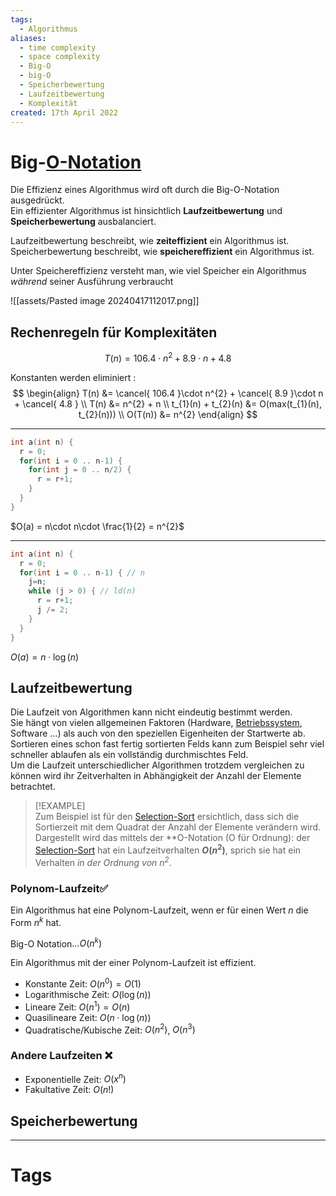 ```yaml
---
tags:
  - Algorithmus
aliases:
  - time complexity
  - space complexity
  - Big-O
  - big-O
  - Speicherbewertung
  - Laufzeitbewertung
  - Komplexität
created: 17th April 2022
---
```


# Big-[O-Notation](https://de.wikipedia.org/wiki/Landau-Symbole)

Die Effizienz eines Algorithmus wird oft durch die Big-O-Notation ausgedrückt.  
Ein effizienter Algorithmus ist hinsichtlich **Laufzeitbewertung** und **Speicherbewertung** ausbalanciert.

Laufzeitbewertung beschreibt, wie **zeiteffizient** ein Algorithmus ist.  
Speicherbewertung beschreibt, wie **speichereffizient** ein Algorithmus ist.

Unter Speichereffizienz versteht man, wie viel Speicher ein Algorithmus *während* seiner Ausführung verbraucht

![[assets/Pasted image 20240417112017.png]]

## Rechenregeln für Komplexitäten

$$ T(n) = 106.4\cdot n^{2} + 8.9\cdot n + 4.8 $$

Konstanten werden eliminiert :
$$
\begin{align}
T(n) &= \cancel{ 106.4 }\cdot n^{2} + \cancel{ 8.9 }\cdot n + \cancel{ 4.8 } \\
T(n) &= n^{2} + n  \\
t_{1}(n) + t_{2}(n) &= O(max(t_{1}(n), t_{2}(n))) \\
O(T(n)) &= n^{2}
\end{align}
$$

---

```c
int a(int n) {
  r = 0;
  for(int i = 0 .. n-1) {
    for(int j = 0 .. n/2) {
      r = r+1;
    }
  }
}
```

$O(a) = n\cdot n\cdot \frac{1}{2} = n^{2}$

---

```c
int a(int n) {
  r = 0;
  for(int i = 0 .. n-1) { // n
    j=n;
    while (j > 0) { // ld(n)
      r = r+1;
      j /= 2;
    }
  }
}
```

$O(a) = n\cdot\log(n)$

## Laufzeitbewertung

Die Laufzeit von Algorithmen kann nicht eindeutig bestimmt werden.  
Sie hängt von vielen allgemeinen Faktoren (Hardware, [Betriebssystem](../Betriebssysteme/{MOC}%20Operating%20Systems.md), Software …) als auch von den speziellen Eigenheiten der Startwerte ab.  
Sortieren eines schon fast fertig sortierten Felds kann zum Beispiel sehr viel schneller ablaufen als ein vollständig durchmischtes Feld.  
Um die Laufzeit unterschiedlicher Algorithmen trotzdem vergleichen zu können wird ihr Zeitverhalten in Abhängigkeit der Anzahl der Elemente betrachtet.

> [!EXAMPLE]  
> Zum Beispiel ist für den [Selection-Sort](Selection%20Sort.md) ersichtlich, dass sich die Sortierzeit mit dem Quadrat der Anzahl der Elemente verändern wird. Dargestellt wird das mittels der **O-Notation (O für Ordnung): der [Selection-Sort](Selection%20Sort.md) hat ein Laufzeitverhalten **$O(n^2)$**, sprich sie hat ein Verhalten *in der Ordnung von $n^2$*.

### Polynom-Laufzeit✅

Ein Algorithmus hat eine Polynom-Laufzeit, wenn er für einen Wert $n$ die Form $n^{k}$ hat.

Big-O Notation$\dots O(n^{k})$

Ein Algorithmus mit der einer Polynom-Laufzeit ist effizient.

- Konstante Zeit: $O(n^{0}) = O(1)$
- Logarithmische Zeit: $O(\log(n))$
- Lineare Zeit: $O(n^{1}) = O(n)$
- Quasilineare Zeit: $O(n\cdot\log(n))$
- Quadratische/Kubische Zeit: $O(n^{2})$, $O(n^{3})$

### Andere Laufzeiten ❌

- Exponentielle Zeit: $O(x^{n})$
- Fakultative Zeit: $O(n!)$

## Speicherbewertung

---

# Tags